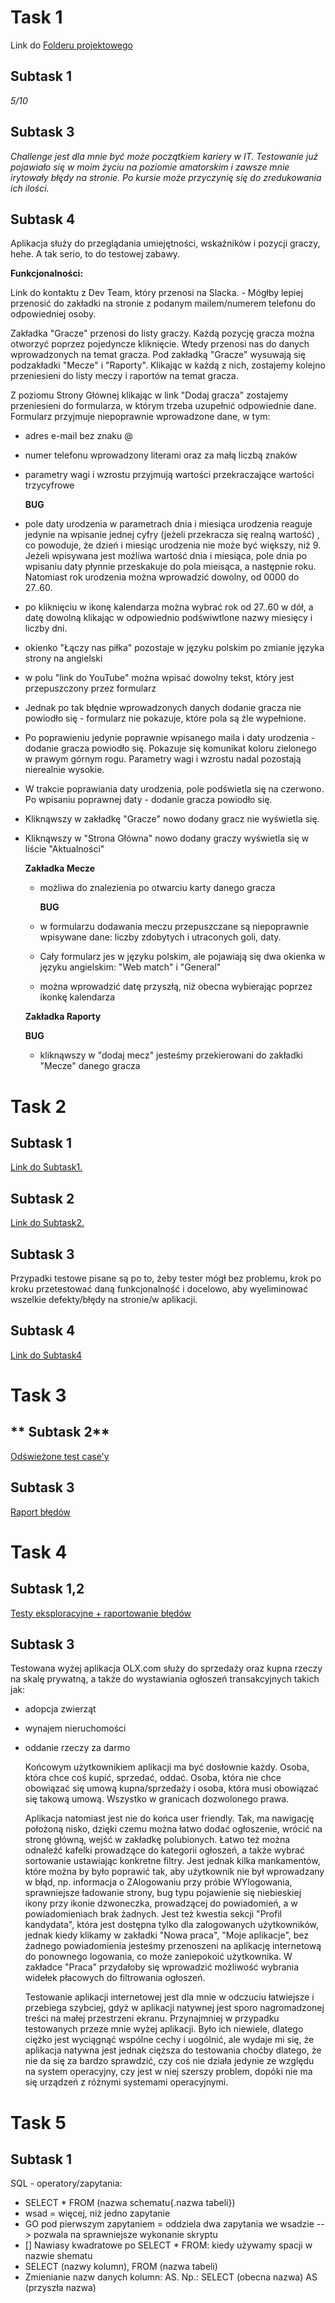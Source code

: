 # Task 1 

Link do [Folderu projektowego](https://drive.google.com/drive/folders/1c4sKS66uCayTp5wvnn-Ec3eMAT5dYItf?usp=drive_link)


## **Subtask 1**

*5/10*


## **Subtask 3**

*Challenge jest dla mnie być może początkiem kariery w IT. Testowanie już pojawiało się w moim życiu na poziomie amatorskim i zawsze mnie irytowały błędy na stronie. Po kursie może przyczynię się do zredukowania ich ilości.*

## **Subtask 4**

Aplikacja służy do przeglądania umiejętności, wskaźników i pozycji graczy, hehe. A tak serio, to do testowej zabawy.

**Funkcjonalności:**

Link do kontaktu z Dev Team, który przenosi na Slacka. - Mógłby lepiej przenosić do zakładki na stronie z podanym mailem/numerem telefonu do odpowiedniej osoby.

Zakładka "Gracze" przenosi do listy graczy. Każdą pozycję gracza można otworzyć poprzez pojedyncze kliknięcie. Wtedy przenosi nas do danych wprowadzonych na temat gracza. Pod zakładką "Gracze" wysuwają się podzakładki "Mecze" i "Raporty". Klikając w każdą z nich, zostajemy kolejno przeniesieni do listy meczy i raportów na temat gracza.

Z poziomu Strony Głównej klikając w link "Dodaj gracza" zostajemy przeniesieni do formularza, w którym trzeba uzupełnić odpowiednie dane. Formularz przyjmuje niepoprawnie wprowadzone dane, w tym: 

- adres e-mail bez znaku @

- numer telefonu wprowadzony literami oraz za małą liczbą znaków

- parametry wagi i wzrostu przyjmują wartości przekraczające wartości trzycyfrowe

  **BUG**

- pole daty urodzenia w parametrach dnia i miesiąca urodzenia reaguje jedynie na wpisanie jednej cyfry (jeżeli przekracza się realną wartość) , co powoduje, że dzień i miesiąc urodzenia nie może być większy, niż 9. Jeżeli wpisywana jest możliwa wartość dnia i miesiąca, pole dnia po wpisaniu daty płynnie przeskakuje do pola mieisąca, a następnie roku. Natomiast rok urodzenia można wprowadzić dowolny, od 0000 do 27..60.
  
- po kliknięciu w ikonę kalendarza można wybrać rok od 27..60 w dół, a datę dowolną klikając w odpowiednio podświwtlone nazwy miesięcy i liczby dni.

- okienko "Łączy nas piłka" pozostaje w języku polskim po zmianie języka strony na angielski
  
- w polu "link do YouTube" można wpisać dowolny tekst, który jest przepuszczony przez formularz

- Jednak po tak błędnie wprowadzonych danych dodanie gracza nie powiodło się - formularz nie pokazuje, które pola są źle wypełnione.

- Po poprawieniu jedynie poprawnie wpisanego maila i daty urodzenia - dodanie gracza powiodło się. Pokazuje się komunikat koloru zielonego w prawym górnym rogu. Parametry wagi i wzrostu nadal pozostają nierealnie wysokie.
  
- W trakcie poprawiania daty urodzenia, pole podświetla się na czerwono. Po wpisaniu poprawnej daty - dodanie gracza powiodło się.
  
- Kliknąwszy w zakładkę "Gracze" nowo dodany gracz nie wyświetla się.
  
- Kliknąwszy w "Strona Główna" nowo dodany graczy wyświetla się w liście "Aktualności"

  **Zakładka Mecze**

  - możliwa do znalezienia po otwarciu karty danego gracza
 
    **BUG**
    
  - w formularzu dodawania meczu przepuszczane są niepoprawnie wpisywane dane: liczby zdobytych i utraconych goli, daty.
 
  - Cały formularz jes w języku polskim, ale pojawiają się dwa okienka w języku angielskim: "Web match" i "General"
 
  - można wprowadzić datę przyszłą, niż obecna wybierając poprzez ikonkę kalendarza
 
  **Zakładka Raporty**

  **BUG**

  - kliknąwszy w "dodaj mecz" jesteśmy przekierowani do zakładki "Mecze" danego gracza
 

# Task 2

## **Subtask 1**

[Link do Subtask1.](https://docs.google.com/spreadsheets/d/1T3_R22yGdqxJsbpXPG28u_gK6QOLF6qPWk_xrSxX5rE/edit?usp=drive_link)


## **Subtask 2**

[Link do Subtask2.](https://docs.google.com/document/d/106BkGkVR6ybQhSErXewnJ49jk-t8r5nKzeorQRtviko/edit?usp=drive_link)


## **Subtask 3**

Przypadki testowe pisane są po to, żeby tester mógł bez problemu, krok po kroku przetestować daną funkcjonalność i docelowo, aby wyeliminować wszelkie defekty/błędy na stronie/w aplikacji.

## **Subtask 4**

[Link do Subtask4](https://docs.google.com/spreadsheets/d/15VfjP6AsxuIDrHiARE14TpvZYTjIqo8LWIOzHe5AiLE/edit?usp=sharing)


# Task 3

## ** Subtask 2**

[Odświeżone test case'y](https://docs.google.com/document/d/106BkGkVR6ybQhSErXewnJ49jk-t8r5nKzeorQRtviko/edit?usp=drive_link)

## **Subtask 3**

[Raport błędów](https://docs.google.com/document/d/1tA4LZHMmo20s-RcLRZ7eAZTM_g4U8caUtoYuNz30HnU/edit?usp=drive_link)

# Task 4

## **Subtask 1,2**

[Testy eksploracyjne + raportowanie błędów](https://docs.google.com/spreadsheets/d/1Hc_evp5BGB846c2DbLYQv77qv65HhbuXkujkkrkrQeA/edit?usp=drive_link)

## **Subtask 3**

Testowana wyżej aplikacja OLX.com służy do sprzedaży oraz kupna rzeczy na skalę prywatną, a także do wystawiania ogłoszeń transakcyjnych takich jak:

- adopcja zwierząt

- wynajem nieruchomości

- oddanie rzeczy za darmo

  Końcowym użytkownikiem aplikacji ma być dosłownie każdy. Osoba, która chce coś kupić, sprzedać, oddać. Osoba, która nie chce obowiązać się umową kupna/sprzedaży i osoba, która musi obowiązać się takową umową. Wszystko w granicach dozwolonego prawa.

  Aplikacja natomiast jest nie do końca user friendly. Tak, ma nawigację położoną nisko, dzięki czemu można łatwo dodać ogłoszenie, wrócić na stronę główną, wejść w zakładkę polubionych. Łatwo też można odnaleźć kafelki prowadzące do kategorii ogłoszeń, a także wybrać sortowanie ustawiając konkretne filtry. Jest jednak kilka mankamentów, które można by było poprawić tak, aby użytkownik nie był wprowadzany w błąd, np. informacja o ZAlogowaniu przy próbie WYlogowania, sprawniejsze ładowanie strony, bug typu pojawienie się niebieskiej ikony przy ikonie dzwoneczka, prowadzącej do powiadomień, a w powiadomieniach brak żadnych. Jest też kwestia sekcji "Profil kandydata", która jest dostępna tylko dla zalogowanych użytkowników, jednak kiedy klikamy w zakładki "Nowa praca", "Moje aplikacje", bez żadnego powiadomienia jesteśmy przenoszeni na aplikację internetową do ponownego logowania, co może zaniepokoić użytkownika.
  W zakładce "Praca" przydałoby się wprowadzić możliwość wybrania widełek płacowych do filtrowania ogłoszeń.

  Testowanie aplikacji internetowej jest dla mnie w odczuciu łatwiejsze i przebiega szybciej, gdyż w aplikacji natywnej jest sporo nagromadzonej treści na małej przestrzeni ekranu. Przynajmniej w przypadku testowanych przeze mnie wyżej aplikacji. Było ich niewiele, dlatego ciężko jest wyciągnąć wspólne cechy i uogólnić, ale wydaje mi się, że aplikacja natywna jest jednak cięższa do testowania choćby dlatego, że nie da się za bardzo sprawdzić, czy coś nie działa jedynie ze względu na system operacyjny, czy jest w niej szerszy problem, dopóki nie ma się urządzeń z różnymi systemami operacyjnymi. 


# Task 5

## **Subtask 1**

SQL - operatory/zapytania:

- SELECT * FROM (nazwa schematu{.nazwa tabeli})
- wsad = więcej, niż jedno zapytanie
- GO pod pierwszym zapytaniem = oddziela dwa zapytania we wsadzie --> pozwala na sprawniejsze wykonanie skryptu
- [] Nawiasy kwadratowe po SELECT * FROM: kiedy używamy spacji w nazwie shematu
- SELECT (nazwy kolumn), FROM (nazwa tabeli)
- Zmienianie nazw danych kolumn: AS. Np.: SELECT (obecna nazwa) AS (przyszła nazwa)
